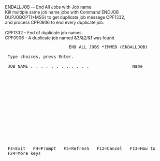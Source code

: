 ENDALLJOB -- End All Jobs with Job name<br />
Kill multiple same job name jobs with Command ENDJOB DUPJOBOPT(*MSG) to get duplicate job message CPF1332,<br />
and process CPF0906 to end every duplicate job.<br /><br />
CPF1332 - End of duplicate job names.<br />
CPF0906 - A duplicate job named &3/&2/&1 was found.<br />

<pre>
                         END ALL JOBS *IMMED (ENDALLJOB)                       
                                                                               
 Type choices, press Enter.                                                    
                                                                               
 JOB NAME . . . . . . . . . . . .                 Name                         
                                                                               
                                                                               
                                                                               
                                                                               
                                                                               
                                                                               
                                                                               
                                                                               
                                                                               
                                                                               
                                                                               
                                                                               
                                                                               
                                                                               
                                                                               
                                                                         Bottom
 F3=Exit   F4=Prompt   F5=Refresh   F12=Cancel   F13=How to use this display   
 F24=More keys                                                                 
</pre>

